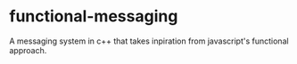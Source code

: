 # functional-messaging
A messaging system in c++ that takes inpiration from javascript's functional approach.
